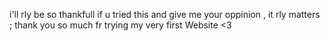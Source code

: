 i'll rly be so thankfull if u tried this and give me your oppinion , it rly matters ; 
thank you so much fr trying my very first Website <3
